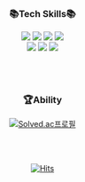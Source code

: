 <div align="center">

### 📚Tech Skills📚  
  
<img src="https://img.shields.io/badge/JAVA-007396?style=for-the-badge&logo=Java&logoColor=black">
<img src="https://img.shields.io/badge/python-3776AB?style=for-the-badge&logo=python&logoColor=black">
<img src="https://img.shields.io/badge/linux-FCC624?style=for-the-badge&logo=linux&logoColor=black">
<img src="https://img.shields.io/badge/JavaScript-F7DF1E?style=for-the-badge&logo=JavaScript&logoColor=white">
<br>
<img src="https://img.shields.io/badge/jquery-0769AD?style=for-the-badge&logo=jquery&logoColor=white">
<img src="https://img.shields.io/badge/Spring-6DB33F?style=for-the-badge&logo=Spring&logoColor=black">
<img src="https://img.shields.io/badge/Oracle-F80000?style=for-the-badge&logo=Oracle&logoColor=black">

<br>
<br>
<br>
<br>
  
### 🏆Ability
[![Solved.ac프로필](http://mazassumnida.wtf/api/v2/generate_badge?boj=junh1266)](https://solved.ac/junh1266)

<br>
<br>

[![Hits](https://hits.seeyoufarm.com/api/count/incr/badge.svg?url=https%3A%2F%2Fgithub.com%2Fjjunhyeon&count_bg=%23C83D79&title_bg=%23555555&icon=&icon_color=%23E7E7E7&title=hits&edge_flat=false)](https://hits.seeyoufarm.com)
